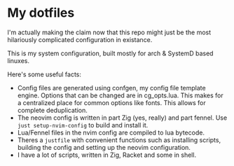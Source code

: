 # My dotfiles

I'm actually making the claim now that this repo might just be the most hilariously complicated configuration in existance.

This is my system configuration, built mostly for arch & SystemD based linuxes.

Here's some useful facts:

- Config files are generated using confgen, my config file template engine. Options that can be changed are in cg_opts.lua. This makes for a centralized place for common options like fonts. This allows for complete deduplication.
- The neovim config is written in part Zig (yes, really) and part fennel. Use `just setup-nvim-config` to build and install it.
- Lua/Fennel files in the nvim config are compiled to lua bytecode.
- Theres a `justfile` with convenient functions such as installing scripts, building the config and setting up the neovim configuration.
- I have a lot of scripts, written in Zig, Racket and some in shell.
